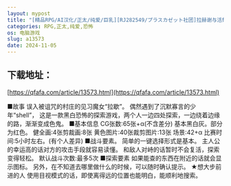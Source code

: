 ```yaml
---
layout: mypost
title: "[精品RPG/AI汉化/正太/纯爱/巨乳][RJ282549/プラスカゼット社团]拉赫谢与活祭品之村/ラーシェと生贄の村[Ver1.07][PC/1G]"
categories: RPG,正太,纯爱,恐怖
os: 电脑游戏
slug: a13573
date: 2024-11-05
---
```


## 下载地址：

[https://qfafa.com/article/13573.html](https://qfafa.com/article/13573.html)

■故事
误入被诅咒的村庄的见习魔女“拉歇”。
偶然遇到了沉默寡言的少年“shell”，
这是一款黑白恐怖的探索游戏，两个人一边四处探索，一边绕着边缘的路，渐渐变成色鬼。
■基本信息
CG张数:65张+α(不含差分)
基本黑白灰。部分为红色。
健全画:4张剪裁画:8张
黄色图片:40张裁剪图片:13张
场景:42+α
比赛时间:5小时左右。(有个人差异)
■战斗要素。
简单的一键选择形式是基本。
主人公的幸运高的话对方的攻击手段就容易读懂。
和敌人对峙的话暂时不会复活，探索变得轻松。
默认战斗次数:最多5次
■探索要素
如果能查的东西在附近的话就会显示图标。
另外，在不知道去哪里做什么的时候，可以随时确认提示。
★想大步前进的人
使用目视模式的话，即使离得远的位置也能明白，能顺利地搜索。